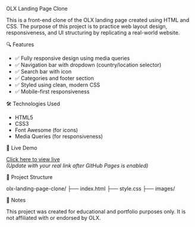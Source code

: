 OLX Landing Page Clone

This is a front-end clone of the OLX landing page created using HTML and CSS. The purpose of this project is to practice web layout design, responsiveness, and UI structuring by replicating a real-world website.

 🔍 Features

- ✅ Fully responsive design using media queries  
- ✅ Navigation bar with dropdown (country/location selector)  
- ✅ Search bar with icon  
- ✅ Categories and footer section  
- ✅ Styled using clean, modern CSS  
- ✅ Mobile-first responsiveness  

 🛠️ Technologies Used

- HTML5  
- CSS3  
- Font Awesome (for icons)  
- Media Queries (for responsiveness)

 🚀 Live Demo

[Click here to view live](https://yourusername.github.io/olx-landing-page-clone/)  
*(Update with your real link after GitHub Pages is enabled)*

📂 Project Structure

olx-landing-page-clone/
├── index.html
├── style.css
├── images/


 📌 Notes

This project was created for educational and portfolio purposes only. It is not affiliated with or endorsed by OLX.

